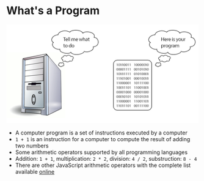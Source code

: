 # What's a Program

![](/assets/computer-program.png)

* A computer program is a set of instructions executed by a computer
* `1 + 1` is an instruction for a computer to compute the result of adding two numbers
* Some arithmetic operators supported by all programming languages
* Addition: `1 + 1`, multiplication: `2 * 2`, division: `4 / 2`, substruction: `8 - 4`
* There are other JavaScript arithmetic operators with the complete list available [online](https://www.w3schools.com/js/js_arithmetic.asp)



